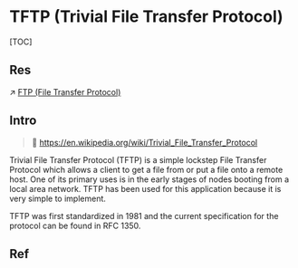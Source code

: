 # TFTP (Trivial File Transfer Protocol)

[TOC]



## Res
↗ [FTP (File Transfer Protocol)](FTP%20(File%20Transfer%20Protocol).md)



## Intro
> 🔗 https://en.wikipedia.org/wiki/Trivial_File_Transfer_Protocol

Trivial File Transfer Protocol (TFTP) is a simple lockstep File Transfer Protocol which allows a client to get a file from or put a file onto a remote host. One of its primary uses is in the early stages of nodes booting from a local area network. TFTP has been used for this application because it is very simple to implement.

TFTP was first standardized in 1981 and the current specification for the protocol can be found in RFC 1350.



## Ref
[Trivial File Transfer Protocol | Wikipedia]: https://en.wikipedia.org/wiki/Trivial_File_Transfer_Protocol

